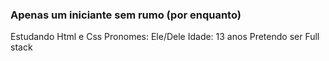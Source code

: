 ### Apenas um iniciante sem rumo (por enquanto)

Estudando Html e Css 
Pronomes: Ele/Dele 
Idade: 13 anos 
Pretendo ser Full stack

<div>
  <a href="https://www.instagram.com/cring0lao/" target="_blank"><img src="https://upload.wikimedia.org/wikipedia/commons/thumb/a/a5/Instagram_icon.png/600px-Instagram_icon.png" target="_blank  </a>
</div>
